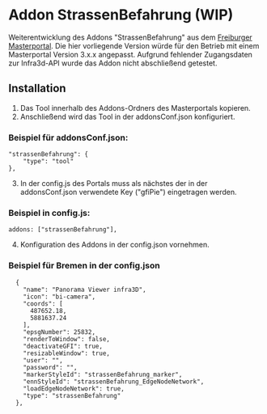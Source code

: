 # Addon StrassenBefahrung (WIP)

Weiterentwicklung des Addons "StrassenBefahrung" aus
dem [Freiburger Masterportal](https://bitbucket.org/dominikfroehlich/masterportal/src/dev/).
Die hier vorliegende Version würde für den Betrieb mit einem Masterportal Version 3.x.x angepasst.
Aufgrund fehlender Zugangsdaten zur Infra3d-API wurde das Addon nicht abschließend getestet.

## Installation

1. Das Tool innerhalb des Addons-Ordners des Masterportals kopieren.
2. Anschließend wird das Tool in der addonsConf.json konfiguriert.

### Beispiel für addonsConf.json:

```
"strassenBefahrung": {
    "type": "tool"
},
```

3. In der config.js des Portals muss als nächstes der in der addonsConf.json verwendete Key ("gfiPie") eingetragen
   werden.

### Beispiel in config.js:

```
addons: ["strassenBefahrung"],
```

4. Konfiguration des Addons in der config.json vornehmen.

### Beispiel für Bremen in der config.json

```
  {
    "name": "Panorama Viewer infra3D",
    "icon": "bi-camera",
    "coords": [
      487652.18,
      5881637.24
    ],
    "epsgNumber": 25832,
    "renderToWindow": false,
    "deactivateGFI": true,
    "resizableWindow": true,
    "user": "",
    "password": "",
    "markerStyleId": "strassenBefahrung_marker",
    "ennStyleId": "strassenBefahrung_EdgeNodeNetwork",
    "loadEdgeNodeNetwork": true,
    "type": "strassenBefahrung"
  },
```

